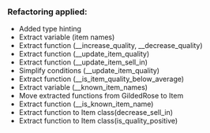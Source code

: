 ### Refactoring applied:
- Added type hinting
- Extract variable (item names)
- Extract function (__increase_quality, __decrease_quality)
- Extract function (__update_item_quality)
- Extract function (__update_item_sell_in)
- Simplify conditions (__update_item_quality)
- Extract function (__is_item_quality_below_average)
- Extract variable (__known_item_names)
- Move extracted functions from GildedRose to Item
- Extract function (__is_known_item_name)
- Extract function to Item class(decrease_sell_in)
- Extract function to Item class(is_quality_positive)

